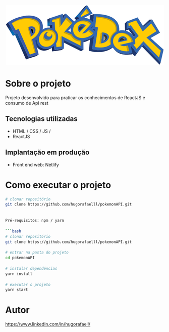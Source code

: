 <p align="center">
  <img  alt="Pokedex"  src="https://github.com/hugorafaelll/pokemonAPI/blob/main/src/images/pokedeximage.png">
</p>

# Sobre o projeto

Projeto desenvolvido para praticar os conhecimentos de ReactJS e consumo de Api rest


## Tecnologias utilizadas

- HTML / CSS / JS /
- ReactJS


## Implantação em produção

- Front end web: Netlify

# Como executar o projeto


```bash
# clonar repositório
git clone https://github.com/hugorafaelll/pokemonAPI.git


Pré-requisitos: npm / yarn

```bash
# clonar repositório
git clone https://github.com/hugorafaelll/pokemonAPI.git

# entrar na pasta do projeto
cd pokemonAPI

# instalar dependências
yarn install

# executar o projeto
yarn start
```

# Autor
https://www.linkedin.com/in/hugorafaell/
